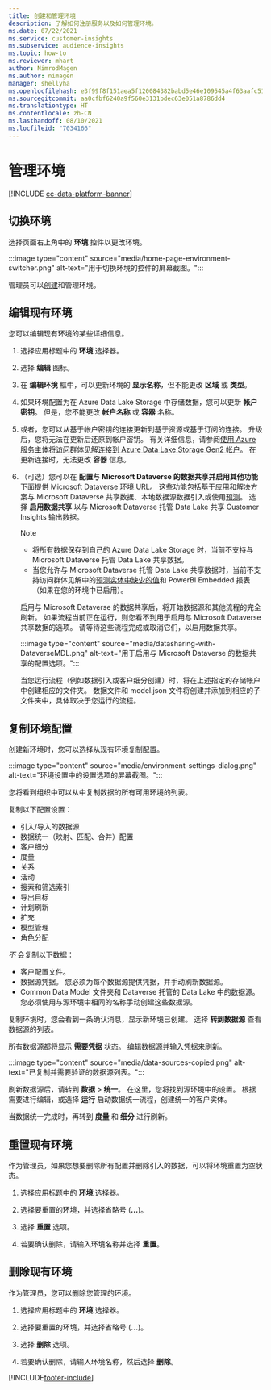 ```yaml
---
title: 创建和管理环境
description: 了解如何注册服务以及如何管理环境。
ms.date: 07/22/2021
ms.service: customer-insights
ms.subservice: audience-insights
ms.topic: how-to
ms.reviewer: mhart
author: NimrodMagen
ms.author: nimagen
manager: shellyha
ms.openlocfilehash: e3f99f8f151aea5f120084382babd5e46e109545a4f63aafc51c3ecb1400cc33
ms.sourcegitcommit: aa0cfbf6240a9f560e3131bdec63e051a8786dd4
ms.translationtype: HT
ms.contentlocale: zh-CN
ms.lasthandoff: 08/10/2021
ms.locfileid: "7034166"
---
```

# <a name="manage-environments"></a>管理环境

[!INCLUDE [cc-data-platform-banner](../includes/cc-data-platform-banner.md)]

## <a name="switch-environments"></a>切换环境

选择页面右上角中的 **环境** 控件以更改环境。

:::image type="content" source="media/home-page-environment-switcher.png" alt-text="用于切换环境的控件的屏幕截图。":::

管理员可以[创建](get-started-paid.md)和管理环境。

## <a name="edit-an-existing-environment"></a>编辑现有环境

您可以编辑现有环境的某些详细信息。

1.  选择应用标题中的 **环境** 选择器。

2.  选择 **编辑** 图标。

3. 在 **编辑环境** 框中，可以更新环境的 **显示名称**，但不能更改 **区域** 或 **类型**。

4. 如果环境配置为在 Azure Data Lake Storage 中存储数据，您可以更新 **帐户密钥**。 但是，您不能更改 **帐户名称** 或 **容器** 名称。

5. 或者，您可以从基于帐户密钥的连接更新到基于资源或基于订阅的连接。 升级后，您将无法在更新后还原到帐户密钥。 有关详细信息，请参阅[使用 Azure 服务主体将访问群体见解连接到 Azure Data Lake Storage Gen2 帐户](connect-service-principal.md)。 在更新连接时，无法更改 **容器** 信息。

6. （可选）您可以在 **配置与 Microsoft Dataverse 的数据共享并启用其他功能** 下面提供 Microsoft Dataverse 环境 URL。 这些功能包括基于应用和解决方案与 Microsoft Dataverse 共享数据、本地数据源数据引入或使用[预测](predictions.md)。 选择 **启用数据共享** 以与 Microsoft Dataverse 托管 Data Lake 共享 Customer Insights 输出数据。

   > [!NOTE]
   > - 将所有数据保存到自己的 Azure Data Lake Storage 时，当前不支持与 Microsoft Dataverse 托管 Data Lake 共享数据。
   > - 当您允许与 Microsoft Dataverse 托管 Data Lake 共享数据时，当前不支持访问群体见解中的[预测实体中缺少的值](predictions.md)和 PowerBI Embedded 报表（如果在您的环境中已启用）。

   启用与 Microsoft Dataverse 的数据共享后，将开始数据源和其他流程的完全刷新。 如果流程当前正在运行，则您看不到用于启用与 Microsoft Dataverse 共享数据的选项。 请等待这些流程完成或取消它们，以启用数据共享。 
   
   :::image type="content" source="media/datasharing-with-DataverseMDL.png" alt-text="用于启用与 Microsoft Dataverse 的数据共享的配置选项。":::
   
   当您运行流程（例如数据引入或客户细分创建）时，将在上述指定的存储帐户中创建相应的文件夹。 数据文件和 model.json 文件将创建并添加到相应的子文件夹中，具体取决于您运行的流程。

## <a name="copy-the-environment-configuration"></a>复制环境配置

创建新环境时，您可以选择从现有环境复制配置。 

:::image type="content" source="media/environment-settings-dialog.png" alt-text="环境设置中的设置选项的屏幕截图。":::

您将看到组织中可以从中复制数据的所有可用环境的列表。

复制以下配置设置：

- 引入/导入的数据源
- 数据统一（映射、匹配、合并）配置
- 客户细分
- 度量
- 关系
- 活动
- 搜索和筛选索引
- 导出目标
- 计划刷新
- 扩充
- 模型管理
- 角色分配

*不* 会复制以下数据：

- 客户配置文件。
- 数据源凭据。 您必须为每个数据源提供凭据，并手动刷新数据源。
- Common Data Model 文件夹和 Dataverse 托管的 Data Lake 中的数据源。 您必须使用与源环境中相同的名称手动创建这些数据源。

复制环境时，您会看到一条确认消息，显示新环境已创建。 选择 **转到数据源** 查看数据源的列表。

所有数据源都将显示 **需要凭据** 状态。 编辑数据源并输入凭据来刷新。

:::image type="content" source="media/data-sources-copied.png" alt-text="已复制并需要验证的数据源列表。":::

刷新数据源后，请转到 **数据** > **统一**。 在这里，您将找到源环境中的设置。 根据需要进行编辑，或选择 **运行** 启动数据统一流程，创建统一的客户实体。

当数据统一完成时，再转到 **度量** 和 **细分** 进行刷新。

## <a name="reset-an-existing-environment"></a>重置现有环境

作为管理员，如果您想要删除所有配置并删除引入的数据，可以将环境重置为空状态。

1.  选择应用标题中的 **环境** 选择器。 

2.  选择要重置的环境，并选择省略号 (**...**)。 

3. 选择 **重置** 选项。 

4.  若要确认删除，请输入环境名称并选择 **重置**。

## <a name="delete-an-existing-environment"></a>删除现有环境

作为管理员，您可以删除您管理的环境。

1.  选择应用标题中的 **环境** 选择器。

2.  选择要重置的环境，并选择省略号 (**...**)。 

3. 选择 **删除** 选项。 

4.  若要确认删除，请输入环境名称，然后选择 **删除**。


[!INCLUDE[footer-include](../includes/footer-banner.md)]
